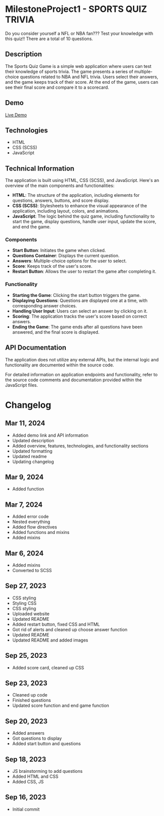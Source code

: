 # MilestoneProject1  - SPORTS QUIZ TRIVIA
Do you consider yourself a NFL or NBA fan??? Test your knowledge with this quiz!!
There are a total of 10 questions.  


## Description
The Sports Quiz Game is a simple web application where users can test their knowledge of sports trivia. The game presents a series of multiple-choice questions related to NBA and NFL trivia. Users select their answers, and the game keeps track of their score. At the end of the game, users can see their final score and compare it to a scorecard. 


## Demo
[Live Demo](https://jyang6511.github.io/MilestoneProject1/)


## Technologies
- HTML
- CSS (SCSS)
- JavaScript

## Technical Information
The application is built using HTML, CSS (SCSS), and JavaScript. Here's an overview of the main components and functionalities:

- **HTML**: The structure of the application, including elements for questions, answers, buttons, and score display.
- **CSS (SCSS)**: Stylesheets to enhance the visual appearance of the application, including layout, colors, and animations.
- **JavaScript**: The logic behind the quiz game, including functionality to start the game, display questions, handle user input, update the score, and end the game.

### Components
- **Start Button**: Initiates the game when clicked.
- **Questions Container**: Displays the current question.
- **Answers**: Multiple-choice options for the user to select.
- **Score**: Keeps track of the user's score.
- **Restart Button**: Allows the user to restart the game after completing it.

### Functionality
- **Starting the Game**: Clicking the start button triggers the game.
- **Displaying Questions**: Questions are displayed one at a time, with corresponding answer choices.
- **Handling User Input**: Users can select an answer by clicking on it.
- **Scoring**: The application tracks the user's score based on correct answers.
- **Ending the Game**: The game ends after all questions have been answered, and the final score is displayed.


## API Documentation
The application does not utilize any external APIs, but the internal logic and functionality are documented within the source code.

For detailed information on application endpoints and functionality, refer to the source code comments and documentation provided within the JavaScript files.



# Changelog

## Mar 11, 2024
- Added demo link and API information
- Updated description
- Added overview, features, technologies, and functionality sections
- Updated formatting
- Updated readme
- Updating changelog

## Mar 9, 2024
- Added function

## Mar 7, 2024
- Added error code
- Nested everything
- Added flow directives
- Added functions and mixins
- Added mixins

## Mar 6, 2024
- Added mixins
- Converted to SCSS

## Sep 27, 2023
- CSS styling
- Styling CSS
- CSS styling
- Uploaded website
- Updated README
- Added restart button, fixed CSS and HTML
- Got rid of alerts and cleaned up choose answer function
- Updated README
- Updated README and added images

## Sep 25, 2023
- Added score card, cleaned up CSS

## Sep 23, 2023
- Cleaned up code
- Finished questions
- Updated score function and end game function

## Sep 20, 2023
- Added answers
- Got questions to display
- Added start button and questions

## Sep 18, 2023
- JS brainstorming to add questions
- Added HTML and CSS
- Added CSS, JS

## Sep 16, 2023
- Initial commit




